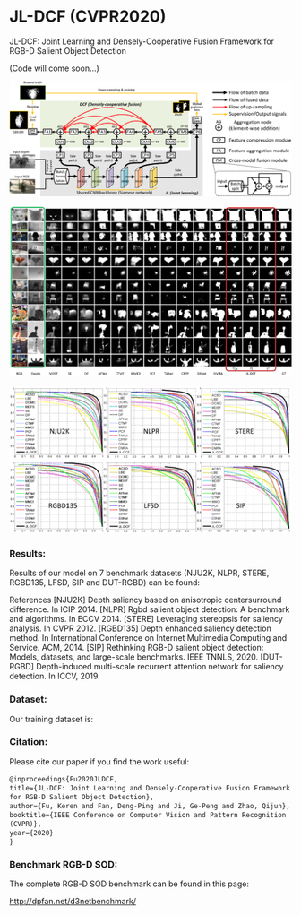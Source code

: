 # JL-DCF (CVPR2020)
JL-DCF: Joint Learning and Densely-Cooperative Fusion Framework for RGB-D Salient Object Detection 

(Code will come soon...)

![alt text](./JL-DCF_framework.png)

![alt text](./JL-DCF_visual_comparisons.png)

![alt text](./JL-DCF_results.png)

### Results:

Results of our model on 7 benchmark datasets (NJU2K, NLPR, STERE, RGBD135, LFSD, SIP and DUT-RGBD) can be found:

References
  [NJU2K] Depth saliency based on anisotropic centersurround difference. In ICIP 2014.
  [NLPR] Rgbd salient object detection: A benchmark and algorithms. In ECCV 2014.
  [STERE] Leveraging stereopsis for saliency analysis. In CVPR 2012.
  [RGBD135] Depth enhanced saliency detection method. In International Conference on Internet Multimedia Computing and Service. ACM, 2014.
  [SIP] Rethinking RGB-D salient object detection: Models, datasets, and large-scale benchmarks. IEEE TNNLS, 2020.
  [DUT-RGBD] Depth-induced multi-scale recurrent attention network for saliency detection. In ICCV, 2019.

### Dataset:

Our training dataset is:

### Citation:

Please cite our paper if you find the work useful:

	@inproceedings{Fu2020JLDCF,
  	title={JL-DCF: Joint Learning and Densely-Cooperative Fusion Framework for RGB-D Salient Object Detection},
  	author={Fu, Keren and Fan, Deng-Ping and Ji, Ge-Peng and Zhao, Qijun},
  	booktitle={IEEE Conference on Computer Vision and Pattern Recognition (CVPR)},
  	year={2020}
	}
  
### Benchmark RGB-D SOD:

The complete RGB-D SOD benchmark can be found in this page:

http://dpfan.net/d3netbenchmark/
